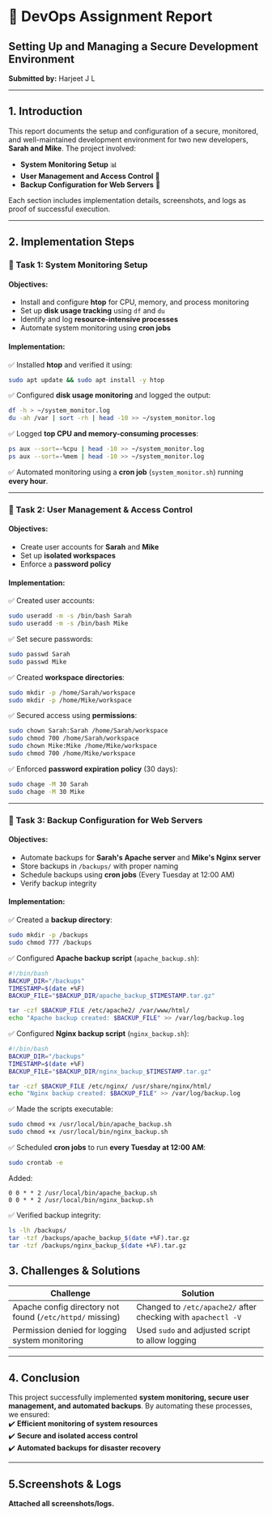 # 📜 DevOps Assignment Report  
## Setting Up and Managing a Secure Development Environment  

**Submitted by:** Harjeet J L 

---  

## 1. Introduction  
This report documents the setup and configuration of a secure, monitored, and well-maintained development environment for two new developers, **Sarah and Mike**. The project involved:  
- **System Monitoring Setup** 📊  
- **User Management and Access Control** 🔐  
- **Backup Configuration for Web Servers** 💾  

Each section includes implementation details, screenshots, and logs as proof of successful execution.  

---  

## 2. Implementation Steps  

### 📌 Task 1: System Monitoring Setup  
#### **Objectives:**  
- Install and configure **htop** for CPU, memory, and process monitoring  
- Set up **disk usage tracking** using `df` and `du`  
- Identify and log **resource-intensive processes**  
- Automate system monitoring using **cron jobs**  

#### **Implementation:**  
✅ Installed **htop** and verified it using:  
```bash
sudo apt update && sudo apt install -y htop 
```  
✅ Configured **disk usage monitoring** and logged the output:  
```bash
df -h > ~/system_monitor.log
du -ah /var | sort -rh | head -10 >> ~/system_monitor.log
```  
✅ Logged **top CPU and memory-consuming processes**:  
```bash
ps aux --sort=-%cpu | head -10 >> ~/system_monitor.log
ps aux --sort=-%mem | head -10 >> ~/system_monitor.log
```  
✅ Automated monitoring using a **cron job** (`system_monitor.sh`) running **every hour**.  

---  

### 📌 Task 2: User Management & Access Control  
#### **Objectives:**  
- Create user accounts for **Sarah** and **Mike**  
- Set up **isolated workspaces**  
- Enforce a **password policy**  

#### **Implementation:**  
✅ Created user accounts:  
```bash
sudo useradd -m -s /bin/bash Sarah
sudo useradd -m -s /bin/bash Mike
```  
✅ Set secure passwords:  
```bash
sudo passwd Sarah
sudo passwd Mike
```  
✅ Created **workspace directories**:  
```bash
sudo mkdir -p /home/Sarah/workspace
sudo mkdir -p /home/Mike/workspace
```  
✅ Secured access using **permissions**:  
```bash
sudo chown Sarah:Sarah /home/Sarah/workspace
sudo chmod 700 /home/Sarah/workspace
sudo chown Mike:Mike /home/Mike/workspace
sudo chmod 700 /home/Mike/workspace
```  
✅ Enforced **password expiration policy** (30 days):  
```bash
sudo chage -M 30 Sarah
sudo chage -M 30 Mike
```  
---  

### 📌 Task 3: Backup Configuration for Web Servers  
#### **Objectives:**  
- Automate backups for **Sarah's Apache server** and **Mike's Nginx server**  
- Store backups in `/backups/` with proper naming  
- Schedule backups using **cron jobs** (Every Tuesday at 12:00 AM)  
- Verify backup integrity  

#### **Implementation:**  
✅ Created a **backup directory**:  
```bash
sudo mkdir -p /backups
sudo chmod 777 /backups
```  
✅ Configured **Apache backup script** (`apache_backup.sh`):  
```bash
#!/bin/bash
BACKUP_DIR="/backups"
TIMESTAMP=$(date +%F)
BACKUP_FILE="$BACKUP_DIR/apache_backup_$TIMESTAMP.tar.gz"

tar -czf $BACKUP_FILE /etc/apache2/ /var/www/html/
echo "Apache backup created: $BACKUP_FILE" >> /var/log/backup.log
```  
✅ Configured **Nginx backup script** (`nginx_backup.sh`):  
```bash
#!/bin/bash
BACKUP_DIR="/backups"
TIMESTAMP=$(date +%F)
BACKUP_FILE="$BACKUP_DIR/nginx_backup_$TIMESTAMP.tar.gz"

tar -czf $BACKUP_FILE /etc/nginx/ /usr/share/nginx/html/
echo "Nginx backup created: $BACKUP_FILE" >> /var/log/backup.log
```  
✅ Made the scripts executable:  
```bash
sudo chmod +x /usr/local/bin/apache_backup.sh
sudo chmod +x /usr/local/bin/nginx_backup.sh
```  
✅ Scheduled **cron jobs** to run **every Tuesday at 12:00 AM**:  
```bash
sudo crontab -e
```  
Added:  
```
0 0 * * 2 /usr/local/bin/apache_backup.sh
0 0 * * 2 /usr/local/bin/nginx_backup.sh
```  
✅ Verified backup integrity:  
```bash
ls -lh /backups/
tar -tzf /backups/apache_backup_$(date +%F).tar.gz
tar -tzf /backups/nginx_backup_$(date +%F).tar.gz
```    

## 3. Challenges & Solutions  
| **Challenge** | **Solution** |  
|--------------|------------|  
| Apache config directory not found (`/etc/httpd/` missing) | Changed to `/etc/apache2/` after checking with `apachectl -V` |  
| Permission denied for logging system monitoring | Used `sudo` and adjusted script to allow logging |  

---  

## 4. Conclusion  
This project successfully implemented **system monitoring, secure user management, and automated backups**.
By automating these processes, we ensured:  
✔️ **Efficient monitoring of system resources**  
✔️ **Secure and isolated access control**  
✔️ **Automated backups for disaster recovery**  


---  

## 5.Screenshots & Logs  
**Attached all screenshots/logs.**  

